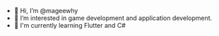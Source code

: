 - 👋 Hi, I’m @mageewhy
- 👀 I’m interested in game development and application development.
- 🌱 I'm currently learning Flutter and C#

<!---
mageewhy/mageewhy is a ✨ special ✨ repository because its `README.md` (this file) appears on your GitHub profile.
You can click the Preview link to take a look at your changes.
--->
